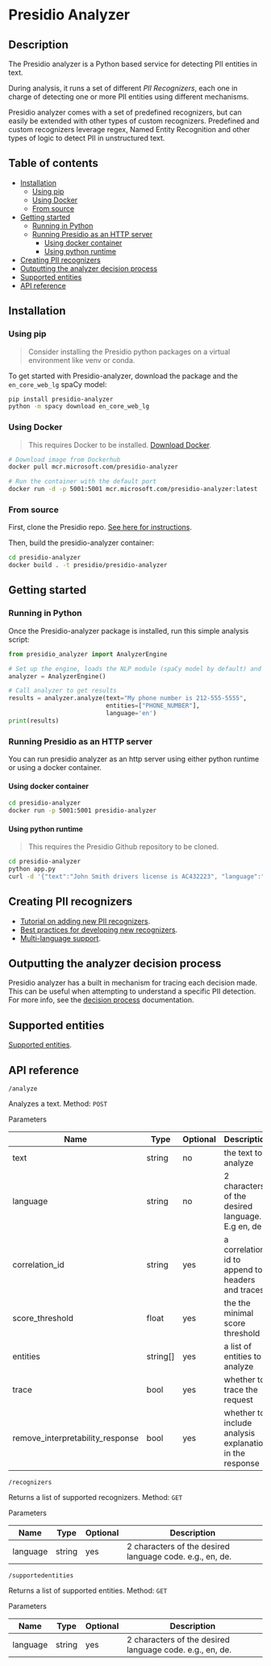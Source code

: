 # Presidio Analyzer

## Description

The Presidio analyzer is a Python based service for detecting PII entities in text.

During analysis, it runs a set of different *PII Recognizers*,
each one in charge of detecting one or more PII entities using different mechanisms.

Presidio analyzer comes with a set of predefined recognizers,
but can easily be extended with other types of custom recognizers.
Predefined and custom recognizers leverage regex,
Named Entity Recognition and other types of logic to detect PII in unstructured text.

## Table of contents

- [Installation](#installation)
  - [Using pip](#using-pip)
  - [Using Docker](#using-docker)
  - [From source](#from-source)
- [Getting started](#getting-started)
  - [Running in Python](#running-in-python)
  - [Running Presidio as an HTTP server](#running-presidio-as-an-http-server)
    - [Using docker container](#using-docker-container)
    - [Using python runtime](#using-python-runtime)
- [Creating PII recognizers](#creating-pii-recognizers)
- [Outputting the analyzer decision process](#outputting-the-analyzer-decision-process)
- [Supported entities](#supported-entities)
- [API reference](#api-reference)

## Installation

### Using pip

> Consider installing the Presidio python packages on a virtual environment like venv or conda.

To get started with Presidio-analyzer,
download the package and the `en_core_web_lg` spaCy model:

```sh
pip install presidio-analyzer
python -m spacy download en_core_web_lg
```

### Using Docker

> This requires Docker to be installed. [Download Docker](https://docs.docker.com/get-docker/).

```sh
# Download image from Dockerhub
docker pull mcr.microsoft.com/presidio-analyzer

# Run the container with the default port
docker run -d -p 5001:5001 mcr.microsoft.com/presidio-analyzer:latest
```

### From source

First, clone the Presidio repo. [See here for instructions](../installation.md#install-from-source).

Then, build the presidio-analyzer container:

```sh
cd presidio-analyzer
docker build . -t presidio/presidio-analyzer
```

## Getting started

### Running in Python

Once the Presidio-analyzer package is installed, run this simple analysis script:

```python
from presidio_analyzer import AnalyzerEngine

# Set up the engine, loads the NLP module (spaCy model by default) and other PII recognizers
analyzer = AnalyzerEngine()

# Call analyzer to get results
results = analyzer.analyze(text="My phone number is 212-555-5555",
                           entities=["PHONE_NUMBER"],
                           language='en')
print(results)

```

### Running Presidio as an HTTP server

You can run presidio analyzer as an http server using either python runtime or using a docker container.

#### Using docker container

```sh
cd presidio-analyzer
docker run -p 5001:5001 presidio-analyzer 
```

#### Using python runtime

> This requires the Presidio Github repository to be cloned.

```sh
cd presidio-analyzer
python app.py
curl -d '{"text":"John Smith drivers license is AC432223", "language":"en"}' -H "Content-Type: application/json" -X POST http://localhost:3000/analyze
```

## Creating PII recognizers

- [Tutorial on adding new PII recognizers](adding_recognizers.md).
- [Best practices for developing new recognizers](developing_recognizers.md).
- [Multi-language support](languages.md).

## Outputting the analyzer decision process

Presidio analyzer has a built in mechanism for tracing each decision made. This can be useful when attempting to understand a specific PII detection. For more info, see the [decision process](decision_process.md) documentation.

## Supported entities

[Supported entities](../supported_entities.md).

## API reference

`/analyze`

Analyzes a text. Method: `POST`

Parameters

| Name | Type | Optional | Description|
| --- | --- | ---| ---|
| text|string|no|the text to analyze|
| language|string|no|2 characters of the desired language. E.g en, de|
| correlation_id|string|yes|a correlation id to append to headers and traces|
| score_threshold|float|yes|the the minimal score threshold|
| entities|string[]|yes|a list of entities to analyze|
| trace|bool|yes|whether to trace the request|
| remove_interpretability_response|bool|yes|whether to include analysis explanation in the response |

`/recognizers`

Returns a list of supported recognizers.
Method: `GET`

Parameters

| Name | Type | Optional | Description|
| --- | --- | ---| ---|
| language|string|yes|2 characters of the desired language code. e.g., en, de. |

`/supportedentities`

Returns a list of supported entities. Method: `GET`

Parameters

| Name | Type | Optional | Description|
| --- | --- | ---| ---|
| language|string|yes|2 characters of the desired language code. e.g., en, de. |
